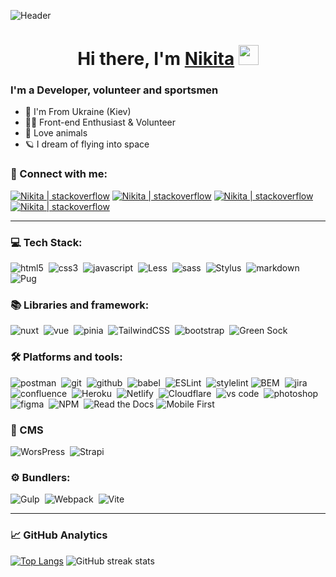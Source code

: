 ![Header](https://camo.githubusercontent.com/04e1fb71da995e01cd6b0aef1b07b2d9745edd584d7b47236f083c3cd1d1bfe5/68747470733a2f2f7777772e69616b6164656d692e636f6d2f77702d636f6e74656e742f75706c6f6164732f323032302f31302f7068702d7765622d64657369676e2e676966)

<h1 align="center">Hi there, I'm <a href="https://github.com/suchkovcode" target="_blank">Nikita</a> 
<img src="https://github.com/blackcater/blackcater/raw/main/images/Hi.gif" height="32"/></h1>

### I'm a Developer, volunteer and sportsmen 

- 📌 I'm From Ukraine (Kiev)
- 👨‍💻 Front-end Enthusiast & Volunteer
- 🐾 Love animals
- 🪐 I dream of flying into space


### 🤝 Connect with me:

[<img alt="Nikita | stackoverflow" src="https://img.shields.io/badge/-Stackoverflow-FE7A16?style=for-the-badge&logo=stack-overflow&logoColor=white" />][stack]
[<img alt="Nikita | stackoverflow" src="https://img.shields.io/badge/UpWork-6FDA44?style=for-the-badge&logo=Upwork&logoColor=white" />][upwork]
[<img alt="Nikita | stackoverflow" src="https://img.shields.io/badge/Telegram-2CA5E0?style=for-the-badge&logo=telegram&logoColor=white" />][telegram]
[<img alt="Nikita | stackoverflow" src="https://img.shields.io/badge/Gmail-D14836?style=for-the-badge&logo=gmail&logoColor=white"/>][gmail]

---

### 💻 Tech Stack:
<img alt="html5" src="https://img.shields.io/badge/html-E34F26.svg?&style=for-the-badge&logo=html5&logoColor=fff" />&nbsp;
<img alt="css3" src="https://img.shields.io/badge/css-1572B6.svg?&style=for-the-badge&logo=css3&logoColor=fff" />&nbsp;
<img alt="javascript" src="https://img.shields.io/badge/javascript-%23323330.svg?style=for-the-badge&logo=javascript&logoColor=%23F7DF1E" />&nbsp;
<img alt="Less" src="https://img.shields.io/badge/less-2B4C80?style=for-the-badge&logo=less&logoColor=white" />&nbsp;
<img alt="sass" src="https://img.shields.io/badge/sass-CF649A.svg?&style=for-the-badge&logo=sass&logoColor=fff" />&nbsp;
<img alt="Stylus" src="https://img.shields.io/badge/stylus-%23ff6347.svg?style=for-the-badge&logo=stylus&logoColor=white" />&nbsp;
<img alt="markdown" src="https://img.shields.io/badge/markdown-000.svg?&style=for-the-badge&logo=markdown&logoColor=fff" />&nbsp;
<img alt="Pug" src="https://img.shields.io/badge/Pug-FFF?style=for-the-badge&logo=pug&logoColor=A86454" />&nbsp;

### 📚 Libraries and framework:
<img alt="nuxt" src="https://img.shields.io/badge/Nuxt-002E3B?style=for-the-badge&logo=nuxtdotjs&logoColor=#00DC82" />&nbsp;
<img alt="vue" src="https://img.shields.io/badge/vuejs-%2335495e.svg?style=for-the-badge&logo=vuedotjs&logoColor=%234FC08D" />&nbsp;
<img alt='pinia' src=''/>&nbsp;
<img alt="TailwindCSS" src="https://img.shields.io/badge/tailwindcss-%2338B2AC.svg?style=for-the-badge&logo=tailwind-css&logoColor=white" />&nbsp;
<img alt="bootstrap" src="https://img.shields.io/badge/bootstrap-7610F7.svg?&style=for-the-badge&logo=bootstrap&logoColor=fff" />&nbsp;
<img alt="Green Sock" src="https://img.shields.io/badge/green%20sock-88CE02?style=for-the-badge&logo=greensock&logoColor=white" />&nbsp;

### 🛠 Platforms and tools:
<img alt='postman' src='https://img.shields.io/badge/Postman-FF6C37?style=for-the-badge&logo=postman&logoColor=white'/>&nbsp;
<img alt="git" src="https://img.shields.io/badge/git-F05033.svg?&style=for-the-badge&logo=git&logoColor=fff" />&nbsp;
<img alt="github" src="https://img.shields.io/badge/github-000.svg?&style=for-the-badge&logo=github&logoColor=fff" />&nbsp;
<img alt="babel" src="https://img.shields.io/badge/Babel-F9DC3e?style=for-the-badge&logo=babel&logoColor=black" />&nbsp;
<img alt="ESLint" src="https://img.shields.io/badge/ESLint-4B3263?style=for-the-badge&logo=eslint&logoColor=white" />&nbsp;
<img alt='stylelint' src='https://img.shields.io/badge/stylelint-100000?style=for-the-badge&logo=stylelint&logoColor=FFFFFF&labelColor=000000&color=000000'/>
<img alt="BEM" src="https://img.shields.io/badge/BEM-000000.svg?style=for-the-badge&logo=BEM&logoColor=white" />&nbsp;
<img alt="jira" src="https://img.shields.io/badge/jira-2D80FF.svg?&style=for-the-badge&logo=jira&logoColor=fff" />&nbsp;
<img alt="confluence" src="https://img.shields.io/badge/confluence-1F4D7D.svg?&style=for-the-badge&logo=confluence&logoColor=fff" />&nbsp;
<img alt="Heroku" src="https://img.shields.io/badge/heroku-%23430098.svg?style=for-the-badge&logo=heroku&logoColor=white" />&nbsp;
<img alt="Netlify" src="https://img.shields.io/badge/netlify-%23000000.svg?style=for-the-badge&logo=netlify&logoColor=#00C7B7" />&nbsp;
<img alt="Cloudflare" src="https://img.shields.io/badge/Cloudflare-F38020?style=for-the-badge&logo=Cloudflare&logoColor=white" />&nbsp;
<img alt="vs code" src="https://img.shields.io/badge/vs code-007ACC.svg?&style=for-the-badge&logo=visual-studio-code&logoColor=fff" />&nbsp;
<img alt="photoshop" src="https://img.shields.io/badge/photoshop-31A8FF.svg?&style=for-the-badge&logo=adobe-photoshop&logoColor=fff" />&nbsp;
<img alt="figma" src="https://img.shields.io/badge/figma-%23F24E1E.svg?style=for-the-badge&logo=figma&logoColor=white" />&nbsp;
<img alt="NPM" src="https://img.shields.io/badge/NPM-%23000000.svg?style=for-the-badge&logo=npm&logoColor=white" />&nbsp;
<img alt='Read the Docs' src='https://img.shields.io/badge/JSDOC-100000?style=for-the-badge&logo=Read the Docs&logoColor=white&labelColor=black&color=black'/>
<img alt='Mobile First' src=''/>

### :pencil: CMS
<img alt="WorsPress" src="https://img.shields.io/badge/WordPress-%23117AC9.svg?style=for-the-badge&logo=WordPress&logoColor=white" />&nbsp;
<img alt="Strapi" src="https://img.shields.io/badge/strapi-%232E7EEA.svg?style=for-the-badge&logo=strapi&logoColor=white" />&nbsp;

### :gear: Bundlers:
<img alt="Gulp" src="https://img.shields.io/badge/GULP-%23CF4647.svg?style=for-the-badge&logo=gulp&logoColor=white" />&nbsp;
<img alt="Webpack" src="https://img.shields.io/badge/webpack-%238DD6F9.svg?style=for-the-badge&logo=webpack&logoColor=black" />&nbsp;
<img alt="Vite" src="https://img.shields.io/badge/Vite-646CFF?logo=vite&logoColor=fff&style=for-the-badge" />&nbsp;

---
### :chart_with_upwards_trend: GitHub Analytics
[![Top Langs](https://github-readme-stats.vercel.app/api/top-langs/?username=suchkovcode)](https://github.com/anuraghazra/github-readme-stats)
![GitHub streak stats](https://github-readme-streak-stats.herokuapp.com/?user=suchkovcode)  


[linkedin]: https://www.linkedin.com/in/nikita-suchkov/
[gmail]: mailto:suchkov@gmail.com
[telegram]: https://t.me/nikita_s33
[upwork]: https://www.upwork.com/freelancers/~01bf4c3d1146c7bae9
[stack]: https://ru.stackoverflow.com/users/503186/nikita-suchkov
